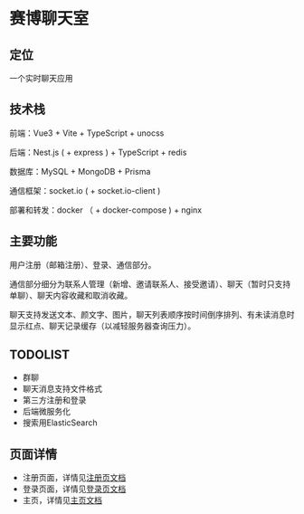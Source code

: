 # 赛博聊天室

## 定位

一个实时聊天应用

## 技术栈

前端：Vue3 + Vite + TypeScript + unocss

后端：Nest.js ( + express ) + TypeScript + redis

数据库：MySQL + MongoDB + Prisma

通信框架：socket.io ( + socket.io-client )

部署和转发：docker （ + docker-compose ) + nginx

## 主要功能

用户注册（邮箱注册）、登录、通信部分。

通信部分细分为联系人管理（新增、邀请联系人、接受邀请）、聊天（暂时只支持单聊）、聊天内容收藏和取消收藏。

聊天支持发送文本、颜文字、图片，聊天列表顺序按时间倒序排列、有未读消息时显示红点、聊天记录缓存（以减轻服务器查询压力）。


## TODOLIST

- 群聊
- 聊天消息支持文件格式
- 第三方注册和登录
- 后端微服务化
- 搜索用ElasticSearch

## 页面详情

- 注册页面，详情见[注册页文档](./docs/register.md)
- 登录页面，详情见[登录页文档](./docs/login.md)
- 主页，详情见[主页文档](./docs/home.md)